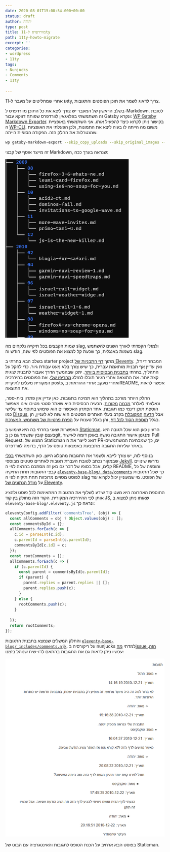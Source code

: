 ```yaml
---
date: 2020-08-01T15:00:54.000+00:00
status: draft
author: יהודה
type: post
title: מוורדפרס ל-11ty
path: 11ty-howto-migrate
excerpt: ''
categories:
- wordpress
- 11ty
tags:
- Nunjucks
- Comments
- 11ty

---
```

אז אחרי שמחליטים על מעבר ל-11ty, צריך לדאוג לשמר את תוכן הפוסטים והתגובות.

בשלב הראשון של המעבר יש צורך ליצא את כל התוכן מוורדפרס ל-Markdown. לטובת זה השתמשתי בפלאגאין לוורדפרס שפותח דווקא עבור Gatsby ונקרא: [WP Gatsby Markdown Exporter](https://wordpress.org/plugins/wp-gatsby-markdown-exporter/). בקישור ניתן לקרוא כיצד להפעיל אותו. אני השתמשתי באופציית ה [WP-CLI](https://wp-cli.org/ "WordPress Command Line"). משום מה הייתה לו בעיה ליצא את התמונות, ולכן הפעלתי את האופציות שמנטרלות את החלק הזה. הפקודה הסופית הייתה:
```bash
wp gatsby-markdown-export --skip_copy_uploads --skip_original_images --directory=/var/www/html/md-export
```
זה מייצר אוסף של קבצי Markdown, שנראה בערך ככה:

![היררכיית קבצים לאחר היצוא מוורפרס](/img/2020/08/export.png)

שמות הקבצים בכל תיקייה נלקחים מה slag, ולמזלי הקפדתי לאורך השנים להשתמש בשמות באנגלית, כך שכעת קל למצוא את הפוסטים לפי שנה, חודש וה slag.

בשלב הבא בחרתי ב starter project מתוך [דף התבניות של Eleventy](https://jamstackthemes.dev/ssg/eleventy/ "Eleventy Themes"). המבחר די דל, ואין עדיין אף תבנית מותאמת עברית, כך שיש צורך בלא מעט עבודת גיור. כדי להקל על התהליך, בחרתי [בתבנית הבסיסית ביותר](https://github.com/11ty/eleventy-base-blog "eleventy-base-blog on github"). יתכן שבהמשך הדרך אעבור לתבנית יצוגית קצת יותר. את התוצאה אחרי הגיור תוכלו למזלג [מהריפו שלי](https://github.com/yehudab/eleventy-base-blog). את הפוסטים בהיררכיה המקורית מעלים לתיקיית posts, ואחרי מעקב אחרי ההוראות בREADME, אפשר לראות את התוצאה.

החלק היותר מורכב בתהליך הוא תמיכה בתגובות. כאן עדיין אין פתרון בית-ספר, ונאלצתי לאלתר [מכמה](https://github.com/dKab/blog/blob/master/_includes/comments.liquid) [מקורות](https://travisdowns.github.io/blog/2020/02/05/now-with-comments.html). הבעיה הבסיסית היא שאתר סטטי מטיבו אינו מאפשר הוספת תוכן דינמי כמו תגובות. אחד הפתרון האפשריים הוא שימוש בתוסף צד שלישי כמו [Disqus](https://disqus.com/), אבל [הדעה](https://fatfrogmedia.com/delete-disqus-comments-wordpress/ "Why I Deleted Disqus and Why You Should Too") [המקובלת](https://markosaric.com/remove-disqus/ "Why you should remove Disqus from your site") בקרב בעלי האתרים הסטטים הוא שזה לא לעניין, הן בגלל [תוספת הקוד לכל דף](https://markosaric.com/remove-disqus/#site-speed-and-performance), והן בגלל טענות על [הפרת פרטיות של משתמשי המערכת](https://twitter.com/martingund/status/1207327648093003777 "disqus shared the personal data of tens of millions of users ").

האפשרות שאני בחרתי בה היא שימוש ב [Staticman](https://staticman.net/). הרעיון כאן הוא שכל תגובה היא בעצם קובץ שנשמר גם כן בgit, ומנגנון אישור התגובה נעשה באופן דומה לאישור Pull Request. המנוע של Staticman דואג לייצר את ה PR-ים, כך שמבחינת המשתמשים באתר שליחת התגובה מתבצעת באמצעות טופס על הדף, בדומה לוורדפרס.

בנוסף לזה, יש צורך לייבא ולשמר את התגובות מהבלוג הישן. כאן השתמשתי [בכלי](https://github.com/arthurlacoste/wordpress-comments-jekyll-staticman) שבמקור נכתב לטובת העברת תגובות לאתרים סטטים מבוססי [Jekyll](https://jekyllrb.com/). נדרשו שינויים קלים, אבל בסופו של דבר גם כאן זה מסתכם בהרצה לפי ה README, והוספה של כל קבצי התגובות תחת התיקיה [`eleventy-base-blog/_data/comments`](https://github.com/yehudab/eleventy-base-blog/tree/master/_data/comments) כך שכל התגובות לפוסט מסויים מרוכזות תחת תיקיה לפי ה slag של הפוסט. מי שמעוניין יכול לקרוא עוד על [מודל הנתונים של Eleventy](https://www.11ty.dev/docs/data-global/).

התוספת האחרונה היא מעט קוד שידע לשלוף את התגובות המתאימות לכל פוסט ולהציג אותן לפי ההיררכיה המקורית. הקוד הזה מחולק בין קוד JS, שאותו ניתן למצוא ב `eleventy-base-blog/.eleventy.js` ונראה כך:
```js
eleventyConfig.addFilter('commentsTree', (obj) => {
  const allComments = obj ? Object.values(obj) : [];
  const commentsById = {};
  allComments.forEach(c => {
    c.id = parseInt(c.id);
    c.parentId = parseInt(c.parentId);
    commentsById[c.id] = c;
  });
  const rootComments = [];
  allComments.forEach(c => {
    if (c.parentId) {
      const parent = commentsById[c.parentId];
      if (parent) {
        parent.replies = parent.replies || [];
        parent.replies.push(c);
      }
    } else {
      rootComments.push(c);
    }

  });
  return rootComments;
});
```
והחלק המשלים שנמצא בתבנית התגובות [`eleventy-base-blog/_includes/comments.njk`](https://github.com/yehudab/eleventy-base-blog/tree/master/_includes/comments.njk). על ריקורסיה ב nunjucks למדתי [מהissue הזה](https://github.com/mozilla/nunjucks/issues/416#issuecomment-206335032). עכשיו ניתן לראות גם את התגובות בהתאם לדו-שיח שנוהל בזמנו:

![תגובות משורשרות](/img/2020/08/comments.png)

בפוסט הבא ארחיב על הכנת הטופס לתגובות והאינטגרציה עם הבוט של Staticman.
